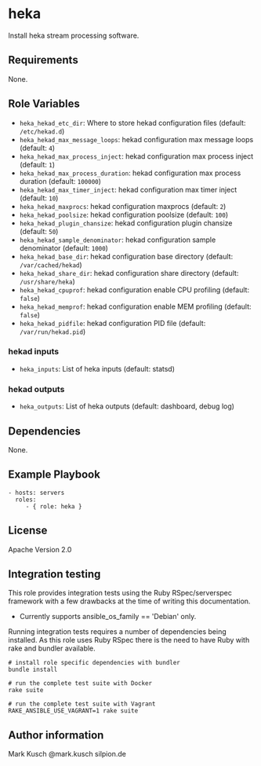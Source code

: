 # heka

Install heka stream processing software.

## Requirements

None.

## Role Variables

* ``heka_hekad_etc_dir``: Where to store hekad configuration files (default: ``/etc/hekad.d``)
* ``heka_hekad_max_message_loops``: hekad configuration max message loops (default: ``4``)
* ``heka_hekad_max_process_inject``: hekad configuration max process inject (default: ``1``)
* ``heka_hekad_max_process_duration``: hekad configuration max process duration (default: ``100000``)
* ``heka_hekad_max_timer_inject``: hekad configuration max timer inject (default: ``10``)
* ``heka_hekad_maxprocs``: hekad configuration maxprocs (default: ``2``)
* ``heka_hekad_poolsize``: hekad configuration poolsize (default: ``100``)
* ``heka_hekad_plugin_chansize``: hekad configuration plugin chansize (default: ``50``)
* ``heka_hekad_sample_denominator``: hekad configuration sample denominator (default: ``1000``)
* ``heka_hekad_base_dir``: hekad configuration base directory (default: ``/var/cached/hekad``)
* ``heka_hekad_share_dir``: hekad configuration share directory (default: ``/usr/share/heka``)
* ``heka_hekad_cpuprof``: hekad configuration enable CPU profiling (default: ``false``)
* ``heka_hekad_memprof``: hekad configuration enable MEM profiling (default: ``false``)
* ``heka_hekad_pidfile``: hekad configuration PID file (default: ``/var/run/hekad.pid``)

### hekad inputs

* ``heka_inputs``: List of heka inputs (default: statsd)

### hekad outputs

* ``heka_outputs``: List of heka outputs (default: dashboard, debug log)

## Dependencies

None.

## Example Playbook

    - hosts: servers
      roles:
         - { role: heka }

## License

Apache Version 2.0

## Integration testing

This role provides integration tests using the Ruby RSpec/serverspec framework
with a few drawbacks at the time of writing this documentation.

- Currently supports ansible_os_family == 'Debian' only.

Running integration tests requires a number of dependencies being
installed. As this role uses Ruby RSpec there is the need to have
Ruby with rake and bundler available.

    # install role specific dependencies with bundler
    bundle install

<!-- -->

    # run the complete test suite with Docker
    rake suite

<!-- -->

    # run the complete test suite with Vagrant
    RAKE_ANSIBLE_USE_VAGRANT=1 rake suite


## Author information

Mark Kusch @mark.kusch silpion.de


<!-- vim: set nofen ts=4 sw=4 et: -->
